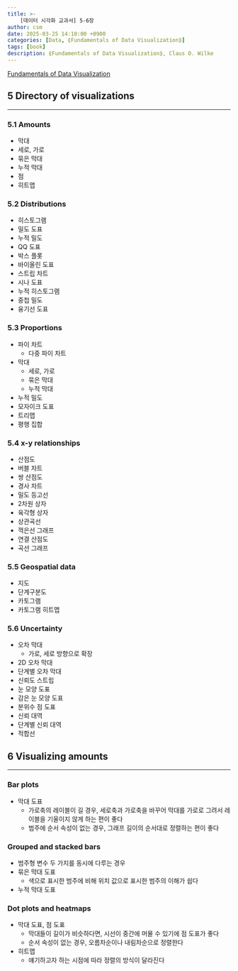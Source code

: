```yaml
---
title: >-
    [데이터 시각화 교과서] 5-6장
author: csm
date: 2025-03-25 14:10:00 +0900
categories: [Data, ⟪Fundamentals of Data Visualization⟫]
tags: [book]
description: ⟪Fundamentals of Data Visualization⟫, Claus O. Wilke
---
```


[Fundamentals of Data Visualization](https://clauswilke.com/dataviz/)

## 5 Directory of visualizations
---

### 5.1 Amounts
- 막대
 - 세로, 가로
 - 묶은 막대
 - 누적 막대
- 점
- 히트맵

### 5.2 Distributions
- 히스토그램
- 밀도 도표
- 누적 밀도
- QQ 도표
- 박스 플롯
- 바이올린 도표
- 스트립 차트
- 시나 도표
- 누적 히스토그램
- 중첩 밀도
- 융기선 도표

### 5.3 Proportions
- 파이 차트
    - 다중 파이 차트
- 막대
    - 세로, 가로
    - 묶은 막대
    - 누적 막대
- 누적 밀도
- 모자이크 도표
- 트리맵
- 평행 집합

### 5.4 x-y relationships
- 산점도
- 버블 차트
- 쌍 산점도
- 경사 차트
- 밀도 등고선
- 2차원 상자
- 육각형 상자
- 상관곡선
- 꺽은선 그래프
- 연결 산점도
- 곡선 그래프

### 5.5 Geospatial data
- 지도
- 단계구분도
- 카토그램
- 카토그램 히트맵

### 5.6 Uncertainty
- 오차 막대
    - 가로, 세로 방향으로 확장
- 2D 오차 막대
- 단계별 오차 막대
- 신뢰도 스트립
- 눈 모양 도표
- 감은 눈 모양 도표
- 분위수 점 도표
- 신뢰 대역
- 단계별 신뢰 대역
- 적합선

## 6 Visualizing amounts
---

### Bar plots
- 막대 도표
    - 가로축의 레이블이 길 경우, 세로축과 가로축을 바꾸어 막대를 가로로 그려서 레이블을 기울이지 않게 하는 편이 좋다
    - 범주에 순서 속성이 없는 경우, 그래프 길이의 순서대로 정렬하는 편이 좋다

### Grouped and stacked bars
- 범주형 변수 두 가지를 동시에 다루는 경우
- 묶은 막대 도표
    - 색으로 표시한 범주에 비해 위치 값으로 표시한 범주의 이해가 쉽다
- 누적 막대 도표

### Dot plots and heatmaps
- 막대 도표, 점 도표
    - 막대들이 길이가 비슷하다면, 시선이 중간에 머물 수 있기에 점 도표가 좋다
    - 순서 속성이 없는 경우, 오름차순이나 내림차순으로 정렬한다
- 히트맵
    - 얘기하고자 하는 시점에 따라 정렬의 방식이 달라진다